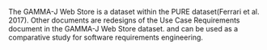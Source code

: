 The GAMMA-J Web Store is a dataset within the PURE dataset(Ferrari et al. 2017). Other documents are redesigns of the Use Case Requirements document in the GAMMA-J Web Store dataset. and can be used as a comparative study for software requirements engineering.
